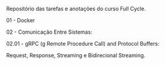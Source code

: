 Repositório das tarefas e anotações do curso Full Cycle.

01 - Docker

02 - Comunicação Entre Sistemas:

02.01 - gRPC (g Remote Procedure Call) and Protocol Buffers:

Request, Response, Streaming e Bidirecional Streaming.